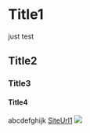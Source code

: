 # Title1
just test


## Title2
### Title3
#### Title4
abcdefghijk
[SiteUrl1](https://www.baidu.com/)
![]([https://image.baidu.com/search/detail?z=0&word=%E5%9F%8E%E5%B8%82%E5%BB%BA%E7%AD%91%E6%91%84%E5%BD%B1%E4%B8%93%E9%A2%98&hs=0&pn=6&spn=0&di=&pi=3983&rn=&tn=baiduimagedetail&is=&ie=utf-8&oe=utf-8&cs=825057118%2C3516313570&os=&simid=&adpicid=0&lpn=0&fr=albumsdetail&fm=&ic=0&sme=&cg=&bdtype=&oriquery=&objurl=https%3A%2F%2Ft7.baidu.com%2Fit%2Fu%3D825057118%2C3516313570%26fm%3D193%26f%3DGIF&fromurl=ipprf_z2C%24qAzdH3FAzdH3Fooo_z%26e3Bev2_z%26e3Bv54AzdH3Fv6jwptejAzdH3Fb8aa0n8cm&gsm=&islist=&querylist=&album_tab=%E5%BB%BA%E7%AD%91&album_id=7](https://t7.baidu.com/it/u=825057118,3516313570&fm=193&f=GIF)https://t7.baidu.com/it/u=825057118,3516313570&fm=193&f=GIF)
